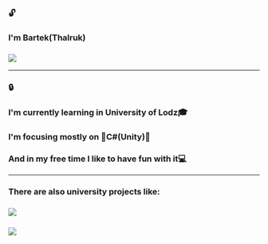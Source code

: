 ### 🔓
### I'm Bartek(Thalruk)
### 
### <img src="https://github-readme-stats.vercel.app/api?username=GGGeralt&show_icons=true&theme=dark"/>
---
### 🔒
### I'm currently learning in University of Lodz🎓
### I'm focusing mostly on 🎇C#(Unity)🎇
### And in my free time I like to have fun with it💻
---
### There are also university projects like:
### <img src="https://github-readme-stats.vercel.app/api/pin/?username=GGGeralt&repo=IoT-Project"/>
### <img src="https://github-readme-stats.vercel.app/api/pin/?username=TrueJacobG&repo=io-project"/>




<!--
**GGGeralt/GGGeralt** is a ✨ _special_ ✨ repository because its `README.md` (this file) appears on your GitHub profile.

Here are some ideas to get you started:

- 🔭 I’m currently working on ...
- 🌱 I’m currently learning ...
- 👯 I’m looking to collaborate on ...
- 🤔 I’m looking for help with ...
- 💬 Ask me about ...
- 📫 How to reach me: ...
- 😄 Pronouns: ...
- ⚡ Fun fact: ...
-->
